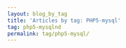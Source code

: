 ```yaml
---
layout: blog_by_tag
title: 'Articles by tag: PHP5-mysql'
tag: php5-mysqlnd
permalink: tag/php5-mysql/
---
```

